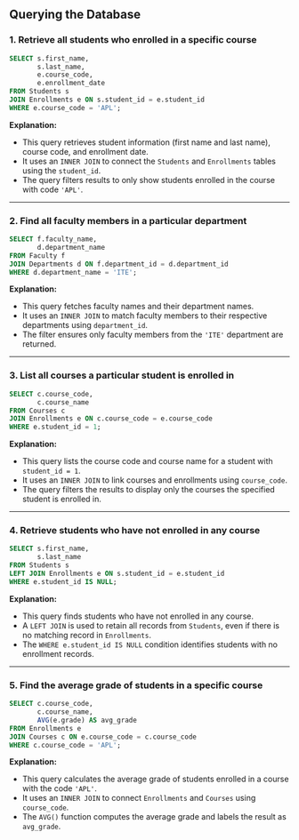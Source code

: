 ## Querying the Database

### 1. Retrieve all students who enrolled in a specific course
```sql
SELECT s.first_name,
       s.last_name,
       e.course_code,
       e.enrollment_date
FROM Students s
JOIN Enrollments e ON s.student_id = e.student_id
WHERE e.course_code = 'APL';
```
**Explanation:**
- This query retrieves student information (first name and last name), course code, and enrollment date.
- It uses an `INNER JOIN` to connect the `Students` and `Enrollments` tables using the `student_id`.
- The query filters results to only show students enrolled in the course with code `'APL'`.

---

### 2. Find all faculty members in a particular department
```sql
SELECT f.faculty_name,
       d.department_name
FROM Faculty f
JOIN Departments d ON f.department_id = d.department_id
WHERE d.department_name = 'ITE';
```
**Explanation:**
- This query fetches faculty names and their department names.
- It uses an `INNER JOIN` to match faculty members to their respective departments using `department_id`.
- The filter ensures only faculty members from the `'ITE'` department are returned.

---

### 3. List all courses a particular student is enrolled in
```sql
SELECT c.course_code,
       c.course_name
FROM Courses c
JOIN Enrollments e ON c.course_code = e.course_code
WHERE e.student_id = 1;
```
**Explanation:**
- This query lists the course code and course name for a student with `student_id = 1`.
- It uses an `INNER JOIN` to link courses and enrollments using `course_code`.
- The query filters the results to display only the courses the specified student is enrolled in.

---

### 4. Retrieve students who have not enrolled in any course
```sql
SELECT s.first_name,
       s.last_name
FROM Students s
LEFT JOIN Enrollments e ON s.student_id = e.student_id
WHERE e.student_id IS NULL;
```
**Explanation:**
- This query finds students who have not enrolled in any course.
- A `LEFT JOIN` is used to retain all records from `Students`, even if there is no matching record in `Enrollments`.
- The `WHERE e.student_id IS NULL` condition identifies students with no enrollment records.

---

### 5. Find the average grade of students in a specific course
```sql
SELECT c.course_code,
       c.course_name,
       AVG(e.grade) AS avg_grade
FROM Enrollments e
JOIN Courses c ON e.course_code = c.course_code
WHERE c.course_code = 'APL';
```
**Explanation:**
- This query calculates the average grade of students enrolled in a course with the code `'APL'`.
- It uses an `INNER JOIN` to connect `Enrollments` and `Courses` using `course_code`.
- The `AVG()` function computes the average grade and labels the result as `avg_grade`.

